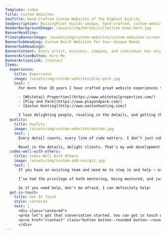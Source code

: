 ```yaml
---
Template: index
Title: Custom Websites
SeoTitle: Hand-Crafted Custom Websites of the Highest Quality
SeoDescription: BuzzingPixel builds unique, hand-crafted, custom websites to fit every individual need.
HeaderBackgroundImage: /assets/img/heroes/collective-home-hero.jpg
BannerHeadline: 
PrimaryBannerImage: /assets/img/custom-websites/custom-websites-screen-mobile.png
BannerSubHeading: Custom Built Websites for Your Unique Needs
BannerSubHeading2: 
BannerContent: Every artist, business, company, and individual has unique needs. That’s why I build unique websites to meet those needs.
BannerActionButton: Hire Me
BannerActionLink: /contact
Items:
  experience:
    title: Experience
    image: /assets/img/custom-websites/play-park.jpg
    text: |
      For more than 10 years I have crafted great website experiences that delight users and businesses. I’ve built websites such as:

      - [Whitetail Properties](https://www.whitetailproperties.com/)
      - [Play and Park](https://www.playandpark.com/)
      - [Easton Hunting](http://www.eastonhunting.com/)

      I love delighting people, reveling in the details, and getting the little things right. I also work with great designers to achieve the perfect look and feel for your unique brand and needs.
  quality:
    title: Quality
    image: /assets/img/custom-websites/easton.jpg
    text: |
      Every detail counts, every line of code matters. I don’t just cobble a bunch of plugins or themes together, I write every line of HTML and CSS for every site I build. The result is a site that is of the highest caliber and highly performant. You won’t have to worry about Google ranking you lower in search results because of site speed issues, and you won't have to worry about a great end-to-end mobile-to-desktop experience. All BuzzingPixel sites are built responsive first. That means they look great on any screen you can put it on.

      Revel in the details, delight clients. That's my web development motto.
  codes-well-with-others:
    title: Codes Well With Others
    image: /assets/img/custom-add-ons/git.jpg
    text: |
      If you have an existing team and need me to step in and help — or maybe you’re a fellow developer and don’t have the time to get it all done — I work well with others. I’m fully supportive of Git version control best practices and how to leverage that in a team environment. And I’m a big advocate of Git-flow

      I’ve had the privilege of both mentoring, being mentored, and just working with my peers and I love teaming up with great people.

      So if you need help, don't be afraid, I can definitely help!
  get-in-touch:
    title: Get In Touch
    style: centered
    text: |
      <div class="centered">
      <p>So let’s get that conversation started. You can get in touch with me on the contact form.</p>
      <p><a href="/contact" class="button button--rounded button--rounded--hollow">Contact Me »</a></p>
      </div>
---
```

